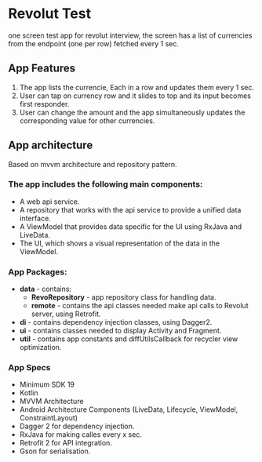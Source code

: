 # Revolut Test
one screen test app for revolut interview, the screen has a list of currencies from the endpoint (one per row) fetched every 1 sec.


## App Features
1. The app lists the currencie, Each in a row and updates them every 1 sec.
1. User can tap on currency row and it slides to top and its input becomes first responder.
2. User can change the amount and the app simultaneously updates the corresponding value for other currencies.

## App architecture
Based on mvvm architecture and repository pattern.

### The app includes the following main components:
 
* A web api service.
* A repository that works with the api service to provide a unified data interface.
* A ViewModel that provides data specific for the UI using RxJava and LiveData.
* The UI, which shows a visual representation of the data in the ViewModel.

### App Packages:
* **data** - contains:
  * **RevoRepository** -  app repository class for handling data.
  * **remote** - contains the api classes needed make api calls to Revolut server, using Retrofit.
* **di** - contains dependency injection classes, using Dagger2.
* **ui** - contains classes needed to display Activity and Fragment.
* **util** - contains app constants and diffUtilsCallback for recycler view optimization.


### App Specs
* Minimum SDK 19
* Kotlin
* MVVM Architecture
* Android Architecture Components (LiveData, Lifecycle, ViewModel, ConstraintLayout)
* Dagger 2 for dependency injection.
* RxJava for making calles every x sec.
* Retrofit 2 for API integration.
* Gson for serialisation.

